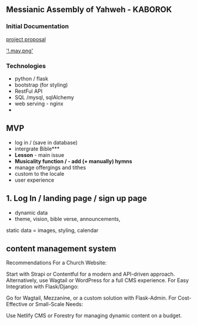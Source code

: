 ## Messianic Assembly of Yahweh - KABOROK

### Initial Documentation

[project proposal](https://docs.google.com/document/d/1_ahp2PNbXBPoqhBHc8nvaHfmP5c3ARM2KYK3Sg5v3lQ/edit?tab=t.0)


['!.may.png']()

### Technologies

- python / flask
- bootstrap (for styling)
- RestFul API
- SQL /mysql, sqlAlchemy
- web serving - nginx
- 

## MVP
-  log in / (save in database)
- intergrate Bible***
- **Lesson** - main issue
- **Musicality function / - add (+ manually) hymns**
- manage offergings and tithes
- custom to the locale
- user experience

## 1. Log In / landing page / sign up page

- dynamic data 
- theme, vision, bible verse, announcements, 

static data = images, styling, calendar


## content management system 

Recommendations
For a Church Website:

Start with Strapi or Contentful for a modern and API-driven approach.
Alternatively, use Wagtail or WordPress for a full CMS experience.
For Easy Integration with Flask/Django:

Go for Wagtail, Mezzanine, or a custom solution with Flask-Admin.
For Cost-Effective or Small-Scale Needs:

Use Netlify CMS or Forestry for managing dynamic content on a budget.